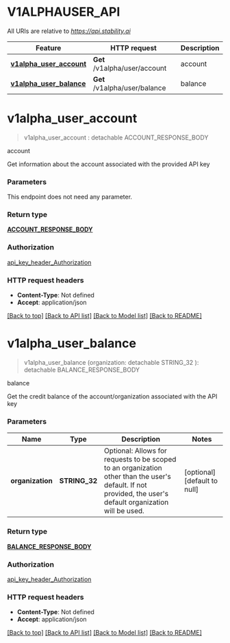 # V1ALPHAUSER_API

All URIs are relative to *https://api.stability.ai*

Feature | HTTP request | Description
------------- | ------------- | -------------
[**v1alpha_user_account**](V1ALPHAUSER_API.md#v1alpha_user_account) | **Get** /v1alpha/user/account | account
[**v1alpha_user_balance**](V1ALPHAUSER_API.md#v1alpha_user_balance) | **Get** /v1alpha/user/balance | balance


# **v1alpha_user_account**
> v1alpha_user_account : detachable ACCOUNT_RESPONSE_BODY


account

Get information about the account associated with the provided API key


### Parameters
This endpoint does not need any parameter.

### Return type

[**ACCOUNT_RESPONSE_BODY**](AccountResponseBody.md)

### Authorization

[api_key_header_Authorization](../README.md#api_key_header_Authorization)

### HTTP request headers

 - **Content-Type**: Not defined
 - **Accept**: application/json

[[Back to top]](#) [[Back to API list]](../README.md#documentation-for-api-endpoints) [[Back to Model list]](../README.md#documentation-for-models) [[Back to README]](../README.md)

# **v1alpha_user_balance**
> v1alpha_user_balance (organization:  detachable STRING_32 ): detachable BALANCE_RESPONSE_BODY


balance

Get the credit balance of the account/organization associated with the API key


### Parameters

Name | Type | Description  | Notes
------------- | ------------- | ------------- | -------------
 **organization** | **STRING_32**| Optional: Allows for requests to be scoped to an organization other than the user&#39;s default.  If not provided, the user&#39;s default organization will be used. | [optional] [default to null]

### Return type

[**BALANCE_RESPONSE_BODY**](BalanceResponseBody.md)

### Authorization

[api_key_header_Authorization](../README.md#api_key_header_Authorization)

### HTTP request headers

 - **Content-Type**: Not defined
 - **Accept**: application/json

[[Back to top]](#) [[Back to API list]](../README.md#documentation-for-api-endpoints) [[Back to Model list]](../README.md#documentation-for-models) [[Back to README]](../README.md)


